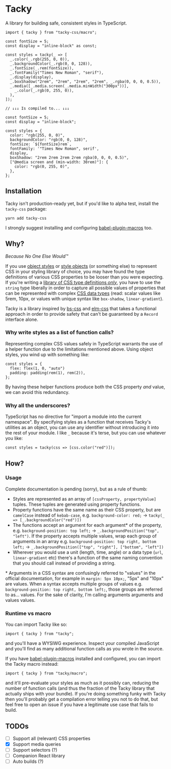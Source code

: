 # Tacky

A library for building safe, consistent styles in TypeScript.

```tsx
import { tacky } from "tacky-css/macro";

const fontSize = 5;
const display = "inline-block" as const;

const styles = tacky(_ => [
  _.color(_.rgb(255, 0, 0)),
  _.backgroundColor(_.rgb(0, 0, 128)),
  _.fontSize(_.rem(fontSize)),
  _.fontFamily("Times New Roman", "serif"),
  _.display(display),
  _.boxShadow("2rem", "2rem", "2rem", "2rem", _.rgba(0, 0, 0, 0.5)),
  _.media([_.media.screen(_.media.minWidth("300px"))],
    _.color(_.rgb(0, 255, 0)),
  ),
]);

// ↓↓↓ Is compiled to... ↓↓↓

const fontSize = 5;
const display = "inline-block";

const styles = {
  color: "rgb(255, 0, 0)",
  backgroundColor: "rgb(0, 0, 128)",
  fontSize: `${fontSize}rem`,
  fontFamily: '"Times New Roman", serif',
  display,
  boxShadow: "2rem 2rem 2rem 2rem rgba(0, 0, 0, 0.5)",
  ["@media screen and (min-width: 30rem)"]: {
    color: "rgb(0, 255, 0)",
  },
};
```

## Installation

Tacky isn't production-ready yet, but if you'd like to alpha test, install the
`tacky-css` package:

```
yarn add tacky-css
```

I strongly suggest installing and configuring
[babel-plugin-macros](https://github.com/kentcdodds/babel-plugin-macros) too.

## Why?

_Because No One Else Would™_

If you use [object styles](https://emotion.sh/docs/object-styles) or [style
objects](https://styled-components.com/docs/advanced#style-objects) (or
something else) to represent CSS in your styling library of choice, you may
have found the type definitions of various CSS properties to be looser than you
were expecting.  If you're writing a [library of CSS type definitions
_only_](https://github.com/frenic/csstype), you have to use the `string` type
liberally in order to capture all possible values of properties that can be
represented with complex [CSS data
types](https://developer.mozilla.org/en-US/docs/Web/CSS/CSS_Types) (read:
scalar values like 5rem, 10px, or values with unique syntax like `box-shadow`,
`linear-gradient`).

Tacky is a library inspired by
[bs-css](https://github.com/reasonml-labs/bs-css) and
[elm-css](https://github.com/rtfeldman/elm-css) that takes a functional
approach in order to provide safety that can't be guaranteed by a `Record`
interface alone.

### Why write styles as a list of function calls?

Representing complex CSS values safely in TypeScript warrants the use of a
helper function due to the limitations mentioned above. Using object styles,
you wind up with something like:

```tsx
const styles = {
  flex: flex(1, 0, "auto")
  padding: padding(rem(1), rem(2)),
};
```
By having these helper functions produce both the CSS property _and_ value, we
can avoid this redundancy.

### Why all the underscores?

TypeScript has no directive for "import a module into the current namespace".
By specifying styles as a function that receives Tacky's utilities as an
object, you can use any identifier without introducing it into the rest of your
module. I like `_` because it's terse, but you can use whatever you like:

```tsx
const styles = tacky(css => [css.color("red")]);
```


## How?

### Usage

Complete documentation is pending (sorry), but as a rule of thumb:
- Styles are represented as an array of `[cssProperty, propertyValue]` tuples.
  These tuples are generated using property functions.
- Property functions have the same name as their CSS property, but are
  `camelCase` instead of `kebab-case`, e.g. `background-color: red;` ->
  `tacky(_ => [_.backgroundColor("red")])`
- The functions accept an argument for each argument\* of the property, e.g.
  `background-position: top left;` -> `_.backgroundPosition("top", "left")`. If
  the property accepts multiple values, wrap each group of arguments in an
  array e.g.  `background-position: top right, bottom left;` ->
  `_.backgroundPosition(["top", "right"], ["bottom", "left"])`
- Wherever you would use a unit (length, time, angle) or a data type (`url`,
  `linear-gradient` etc) there's a function of the same naming convention that
  you should call instead of providing a string.

\* Arguments in a CSS syntax are confusingly referred to "values" in the
official documentation, for example in `margin: 5px 10px;`, "5px" and "10px"
are values. When a syntax accepts multiple groups of values e.g.
`background-position: top right, bottom left;`, those groups are referred to
as... values. For the sake of clarity, I'm calling arguments arguments and
values values.

### Runtime vs macro

You can import Tacky like so:
```tsx
import { tacky } from "tacky";
```
and you'll have a WYSIWG experience. Inspect your compiled JavaScript and
you'll find as many additional function calls as you wrote in the source.

If you have
[babel-plugin-macros](https://github.com/kentcdodds/babel-plugin-macros)
installed and configured, you can import the Tacky macro instead:
```tsx
import { tacky } from "tacky/macro";
```
and it'll pre-evaluate your styles as much as it possibly can, reducing the
number of function calls (and thus the fraction of the Tacky library that
actually ships with your bundle). If you're doing something funky with Tacky
then you'll probably get a compilation error telling you not to do that, but
feel free to open an issue if you have a legitimate use case that fails to
build.


## TODOs

- [ ] Support all (relevant) CSS properties
- [x] Support media queries
- [ ] Support selectors (?)
- [ ] Companion React library
- [ ] Auto builds (?)
